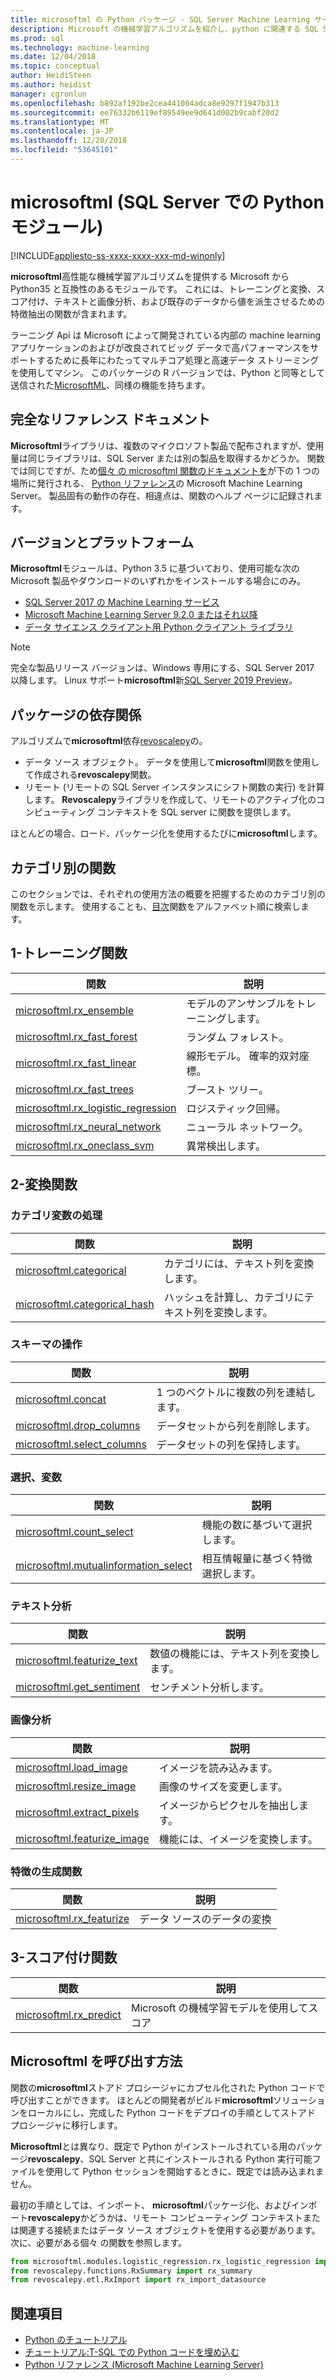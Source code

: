 ```yaml
---
title: microsoftml の Python パッケージ - SQL Server Machine Learning サービス
description: Microsoft の機械学習アルゴリズムを紹介し、python に関連する SQL Server machine learning ワークロードとしてモデル化します。
ms.prod: sql
ms.technology: machine-learning
ms.date: 12/04/2018
ms.topic: conceptual
author: HeidiSteen
ms.author: heidist
manager: cgronlun
ms.openlocfilehash: b892af192be2cea441004adca8e9297f1947b313
ms.sourcegitcommit: ee76332b6119ef89549ee9d641d002b9cabf20d2
ms.translationtype: MT
ms.contentlocale: ja-JP
ms.lasthandoff: 12/20/2018
ms.locfileid: "53645101"
---
```

# <a name="microsoftml-python-module-in-sql-server"></a>microsoftml (SQL Server での Python モジュール)
[!INCLUDE[appliesto-ss-xxxx-xxxx-xxx-md-winonly](../../includes/appliesto-ss-xxxx-xxxx-xxx-md-winonly.md)]

**microsoftml**高性能な機械学習アルゴリズムを提供する Microsoft から Python35 と互換性のあるモジュールです。 これには、トレーニングと変換、スコア付け、テキストと画像分析、および既存のデータから値を派生させるための特徴抽出の関数が含まれます。

ラーニング Api は Microsoft によって開発されている内部の machine learning アプリケーションのおよびが改良されてビッグ データで高パフォーマンスをサポートするために長年にわたってマルチコア処理と高速データ ストリーミングを使用してマシン。 このパッケージの R バージョンでは、Python と同等として送信された[MicrosoftML](../r/ref-r-microsoftml.md)、同様の機能を持ちます。 

## <a name="full-reference-documentation"></a>完全なリファレンス ドキュメント

**Microsoftml**ライブラリは、複数のマイクロソフト製品で配布されますが、使用量は同じライブラリは、SQL Server または別の製品を取得するかどうか。 関数では同じですが、ため[個々 の microsoftml 関数のドキュメントを](https://docs.microsoft.com/machine-learning-server/python-reference/microsoftml/microsoftml-package)が下の 1 つの場所に発行される、 [Python リファレンス](https://docs.microsoft.com/machine-learning-server/python-reference/introducing-python-package-reference)の Microsoft Machine Learning Server。 製品固有の動作の存在、相違点は、関数のヘルプ ページに記録されます。

## <a name="versions-and-platforms"></a>バージョンとプラットフォーム

**Microsoftml**モジュールは、Python 3.5 に基づいており、使用可能な次の Microsoft 製品やダウンロードのいずれかをインストールする場合にのみ。

+ [SQL Server 2017 の Machine Learning サービス](../install/sql-machine-learning-services-windows-install.md)
+ [Microsoft Machine Learning Server 9.2.0 またはそれ以降](https://docs.microsoft.com/machine-learning-server/)
+ [データ サイエンス クライアント用 Python クライアント ライブラリ](setup-python-client-tools-sql.md)

> [!NOTE]
> 完全な製品リリース バージョンは、Windows 専用にする、SQL Server 2017 以降します。 Linux サポート**microsoftml**新[SQL Server 2019 Preview](../../linux/sql-server-linux-setup-machine-learning.md)。

## <a name="package-dependencies"></a>パッケージの依存関係

アルゴリズムで**microsoftml**依存[revoscalepy](ref-py-revoscalepy.md)の。

+ データ ソース オブジェクト。 データを使用して**microsoftml**関数を使用して作成される**revoscalepy**関数。
+ リモート (リモートの SQL Server インスタンスにシフト関数の実行) を計算します。 **Revoscalepy**ライブラリを作成して、リモートのアクティブ化のコンピューティング コンテキストを SQL server に関数を提供します。

ほとんどの場合、ロード、パッケージ化を使用するたびに**microsoftml**します。

## <a name="functions-by-category"></a>カテゴリ別の関数

このセクションでは、それぞれの使用方法の概要を把握するためのカテゴリ別の関数を示します。 使用することも、[目次](https://docs.microsoft.com/machine-learning-server/python-reference/introducing-python-package-reference)関数をアルファベット順に検索します。

## <a name="1-training-functions"></a>1-トレーニング関数

| 関数 | 説明 |
|----------|-------------|
|[microsoftml.rx_ensemble](https://docs.microsoft.com/machine-learning-server/python-reference/microsoftml/rx-ensemble) | モデルのアンサンブルをトレーニングします。 |
|[microsoftml.rx_fast_forest](https://docs.microsoft.com/machine-learning-server/python-reference/microsoftml/rx-fast-forest)  | ランダム フォレスト。 |
|[microsoftml.rx_fast_linear](https://docs.microsoft.com/machine-learning-server/python-reference/microsoftml/rx-fast-linear) | 線形モデル。 確率的双対座標。 |
|[microsoftml.rx_fast_trees](https://docs.microsoft.com/machine-learning-server/python-reference/microsoftml/rx-fast-trees) | ブースト ツリー。 |
|[microsoftml.rx_logistic_regression](https://docs.microsoft.com/machine-learning-server/python-reference/microsoftml/rx-logistic-regression) | ロジスティック回帰。 |
|[microsoftml.rx_neural_network](https://docs.microsoft.com/machine-learning-server/python-reference/microsoftml/rx-neural-network) | ニューラル ネットワーク。 |
|[microsoftml.rx_oneclass_svm](https://docs.microsoft.com/machine-learning-server/python-reference/microsoftml/rx-oneclass-svm) | 異常検出します。 |

<a name="ml-transforms"></a>

## <a name="2-transform-functions"></a>2-変換関数

### <a name="categorical-variable-handling"></a>カテゴリ変数の処理

| 関数 | 説明 |
|----------|-------------|
|[microsoftml.categorical](https://docs.microsoft.com/machine-learning-server/python-reference/microsoftml/categorical) | カテゴリには、テキスト列を変換します。 |
|[microsoftml.categorical_hash](https://docs.microsoft.com/machine-learning-server/python-reference/microsoftml/categorical-hash) | ハッシュを計算し、カテゴリにテキスト列を変換します。 |

### <a name="schema-manipulation"></a>スキーマの操作

| 関数 | 説明 |
|----------|-------------|
|[microsoftml.concat](https://docs.microsoft.com/machine-learning-server/python-reference/microsoftml/concat) | 1 つのベクトルに複数の列を連結します。 |
|[microsoftml.drop_columns](https://docs.microsoft.com/machine-learning-server/python-reference/microsoftml/drop-columns) | データセットから列を削除します。 |
|[microsoftml.select_columns](https://docs.microsoft.com/machine-learning-server/python-reference/microsoftml/select-columns) | データセットの列を保持します。 |


### <a name="variable-selection"></a>選択、変数

| 関数 | 説明 |
|----------|-------------|
|[microsoftml.count_select](https://docs.microsoft.com/machine-learning-server/python-reference/microsoftml/count-select) |機能の数に基づいて選択します。 |
|[microsoftml.mutualinformation_select](https://docs.microsoft.com/machine-learning-server/python-reference/microsoftml/mutualinformation-select) | 相互情報量に基づく特徴選択します。 |


### <a name="text-analytics"></a>テキスト分析

| 関数 | 説明 |
|----------|-------------|
|[microsoftml.featurize_text](https://docs.microsoft.com/machine-learning-server/python-reference/microsoftml/featurize-text) | 数値の機能には、テキスト列を変換します。 |
|[microsoftml.get_sentiment](https://docs.microsoft.com/machine-learning-server/python-reference/microsoftml/get-sentiment) | センチメント分析します。 |


### <a name="image-analytics"></a>画像分析 

| 関数 | 説明 |
|----------|-------------|
|[microsoftml.load_image](https://docs.microsoft.com/machine-learning-server/python-reference/microsoftml/load-image) | イメージを読み込みます。 |
|[microsoftml.resize_image](https://docs.microsoft.com/machine-learning-server/python-reference/microsoftml/resize-image) | 画像のサイズを変更します。 |
|[microsoftml.extract_pixels](https://docs.microsoft.com/machine-learning-server/python-reference/microsoftml/extract-pixels) | イメージからピクセルを抽出します。 |
|[microsoftml.featurize_image](https://docs.microsoft.com/machine-learning-server/python-reference/microsoftml/featurize-image) | 機能には、イメージを変換します。 |

### <a name="featurization-functions"></a>特徴の生成関数

| 関数 | 説明 |
|----------|-------------|
|[microsoftml.rx_featurize](https://docs.microsoft.com/machine-learning-server/python-reference/microsoftml/rx-featurize) | データ ソースのデータの変換 |

<a name="ml-scoring"></a>

## <a name="3-scoring-functions"></a>3-スコア付け関数

| 関数 | 説明 |
|----------|-------------|
|[microsoftml.rx_predict](https://docs.microsoft.com/machine-learning-server/python-reference/microsoftml/rx-predict) | Microsoft の機械学習モデルを使用してスコア |

## <a name="how-to-call-microsoftml"></a>Microsoftml を呼び出す方法

関数の**microsoftml**ストアド プロシージャにカプセル化された Python コードで呼び出すことができます。 ほとんどの開発者がビルド**microsoftml**ソリューションをローカルにし、完成した Python コードをデプロイの手順としてストアド プロシージャに移行します。

**Microsoftml**とは異なり、既定で Python がインストールされている用のパッケージ**revoscalepy**、SQL Server と共にインストールされる Python 実行可能ファイルを使用して Python セッションを開始するときに、既定では読み込まれません。

最初の手順としては、インポート、 **microsoftml**パッケージ化、およびインポート**revoscalepy**かどうかは、リモート コンピューティング コンテキストまたは関連する接続またはデータ ソース オブジェクトを使用する必要があります。 次に、必要がある個々 の関数を参照します。

```python
from microsoftml.modules.logistic_regression.rx_logistic_regression import rx_logistic_regression
from revoscalepy.functions.RxSummary import rx_summary
from revoscalepy.etl.RxImport import rx_import_datasource
```

## <a name="see-also"></a>関連項目

+ [Python のチュートリアル](../tutorials/sql-server-python-tutorials.md)
+ [チュートリアル:T-SQL での Python コードを埋め込む](../tutorials/run-python-using-t-sql.md)
+ [Python リファレンス (Microsoft Machine Learning Server)](https://docs.microsoft.com/machine-learning-server/python-reference/introducing-python-package-reference)

